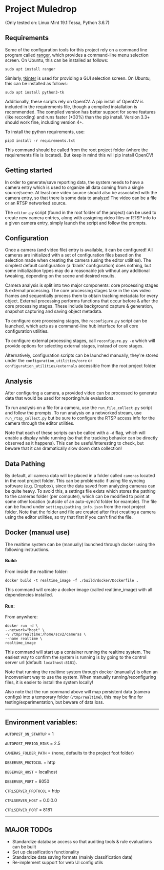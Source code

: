 # Project Muledrop

(Only tested on: Linux Mint 19.1 Tessa, Python 3.6.7)

## Requirements

Some of the configuration tools for this project rely on a command line program called [ranger](https://github.com/ranger/ranger), which provides a command-line menu selection screen. On Ubuntu, this can be installed as follows:

`sudo apt install ranger`

Simlarly, [tkinter](https://wiki.python.org/moin/TkInter) is used for providing a GUI selection screen. On Ubuntu, this can be installed as follows:

`sudo apt install python3-tk`

Additionally, these scripts rely on OpenCV. A pip install of OpenCV is included in the requirements file, though a compiled installation is recommended. The compiled version has better support for some features (like recording) and runs faster (+30%) than the pip install. Version 3.3+ should work fine, including version 4+.

To install the python requirements, use:

`pip3 install -r requirements.txt`

This command should be called from the root project folder (where the requirements file is located). But keep in mind this will pip install OpenCV!

## Getting started

In order to generate/save reporting data, the system needs to have a camera entry which is used to organize all data coming from a single source/scene. At least one video source should also be associated with the camera entry, so that there is some data to analyze! The video can be a file or an RTSP networked source.

The `editor.py` script (found in the root folder of the project) can be used to create new camera entries, along with assigning video files or RTSP info to a given camera entry, simply launch the script and follow the prompts.

## Configuration

Once a camera (and video file) entry is available, it can be configured! All cameras are initialized with a set of configuration files based on the selection made when creating the camera (using the editor utilities). The simplest default configuration (a 'blank' configuration) does nothing, but some initialization types may do a reasonable job without any additional tweaking, depending on the scene and desired results.

Camera analysis is split into two major components: core processing stages & external processing. The core processing stages take in the raw video frames and sequentially process them to obtain tracking metadata for every object. External processing performs functions that occur before & after the core processing stages. These include background capture & generation, snapshot capturing and saving object metadata.

To configure core processing stages, the `reconfigure.py` script can be launched, which acts as a command-line hub interface for all core configuration utilities.

To configure external processing stages, call `reconfigure.py -e` which will provide options for selecting external stages, instead of core stages.

Alternatively, configuration scripts can be launched manually, they're stored under the `configuration_utilities/core` or `configuration_utilities/externals` accessible from the root project folder.

## Analysis

After configuring a camera, a provided video can be processed to generate data that would be used for reporting/rule evaluations.

To run analysis on a file for a camera, use the `run_file_collect.py` script and follow the prompts. To run analysis on a networked stream, use `run_rtsp_collect.py` but be sure to configure the RTSP access info for the camera through the editor utilities.

Note that each of these scripts can be called with a `-d` flag, which will enable a display while running (so that the tracking behavior can be directly observed as it happens). This can be useful/interesting to check, but beware that it can dramatically slow down data collection!

## Data Pathing

By default, all camera data will be placed in a folder called `cameras` located in the root project folder. This can be problematic if using file syncing software (e.g. Dropbox), since the data saved from analyzing cameras can be quite heavy. To avoid this, a settings file exists which stores the pathing to the cameras folder (per computer), which can be modified to point at some other location (outside of an auto-sync'd folder for example). The file can be found under `settings/pathing_info.json` from the root project folder. Note that the folder and file are created after first creating a camera using the editor utilities, so try that first if you can't find the file.

## Docker (manual use)

The realtime system can be (manually) launched through docker using the following instructions.

#### Build:

From inside the realtime folder:

`docker build -t realtime_image -f ./build/docker/Dockerfile .`

This command will create a docker image (called realtime_image) with all dependencies installed.

#### Run:

From anywhere:

```
docker run -d \
--network="host" \
-v /tmp/realtime:/home/scv2/cameras \
--name realtime \
realtime_image
```

This command will start up a container running the realtime system. The easiest way to confirm the system is running is by going to the control server url (default: `localhost:8181`).

Note that running the realtime system through docker (manually) is often an inconvenient way to use the system. When manually running/reconfiguring files, it is easier to install the system locally!

Also note that the run command above will map persistent data (camera configs) into a temporary folder (`/tmp/realtime`), this may be fine for testing/experimentation, but beware of data loss.

---

## Environment variables:

`AUTOPOST_ON_STARTUP` = 1

`AUTOPOST_PERIOD_MINS` = 2.5

`CAMERAS_FOLDER_PATH` = (none, defaults to the project foot folder)

`DBSERVER_PROTOCOL` = http

`DBSERVER_HOST` = localhost

`DBSERVER_PORT` = 8050

`CTRLSERVER_PROTOCOL` = http

`CTRLSERVER_HOST` = 0.0.0.0

`CTRLSERVER_PORT` = 8181

---

## MAJOR TODOs

- Standardize database access so that auditing tools & rule evaluations can be built
- Set up classification functionality
- Standardize data saving formats (mainly classification data)
- Re-implement support for web UI config utils
